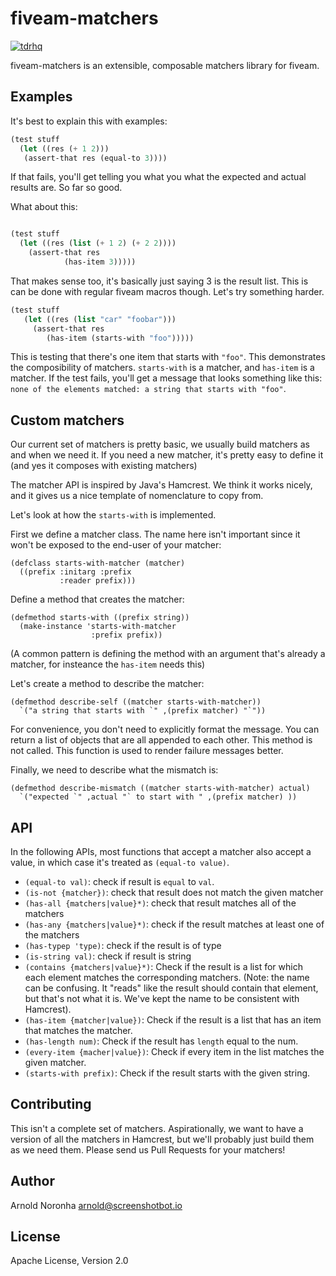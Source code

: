 
# fiveam-matchers

[![tdrhq](https://circleci.com/gh/tdrhq/fiveam-matchers.svg?style=shield)](https://app.circleci.com/pipelines/github/tdrhq/fiveam-matchers?branch=master)


fiveam-matchers is an extensible, composable matchers library for fiveam.

## Examples

It's best to explain this with examples:

```lisp
(test stuff
  (let ((res (+ 1 2)))
   (assert-that res (equal-to 3))))
```

If that fails, you'll get telling you what you what the expected and
actual results are. So far so good.

What about this:

```lisp

(test stuff
  (let ((res (list (+ 1 2) (+ 2 2))))
    (assert-that res
            (has-item 3)))))
```

That makes sense too, it's basically just saying 3 is the result
list. This is can be done with regular fiveam macros though. Let's try
something harder.

```lisp
(test stuff
   (let ((res (list "car" "foobar")))
     (assert-that res
        (has-item (starts-with "foo")))))
```

This is testing that there's one item that starts with `"foo"`. This
demonstrates the composibility of matchers. `starts-with` is a
matcher, and `has-item` is a matcher. If the test fails, you'll get a
message that looks something like this: `none of the elements matched:
a string that starts with "foo"`.

## Custom matchers

Our current set of matchers is pretty basic, we usually build matchers
as and when we need it. If you need a new matcher, it's pretty easy to
define it (and yes it composes with existing matchers)

The matcher API is inspired by Java's Hamcrest. We think it works
nicely, and it gives us a nice template of nomenclature to copy from.

Let's look at how the `starts-with` is implemented.

First we define a matcher class. The name here isn't important since
it won't be exposed to the end-user of your matcher:

```
(defclass starts-with-matcher (matcher)
  ((prefix :initarg :prefix
           :reader prefix)))
```

Define a method that creates the matcher:

```
(defmethod starts-with ((prefix string))
  (make-instance 'starts-with-matcher
                  :prefix prefix))
```

(A common pattern is defining the method with an argument that's
already a matcher, for insteance the `has-item` needs this)

Let's create a method to describe the matcher:

```
(defmethod describe-self ((matcher starts-with-matcher))
  `("a string that starts with `" ,(prefix matcher) "`"))
```

For convenience, you don't need to explicitly format the message. You
can return a list of objects that are all appended to each other. This
method is not called. This function is used to render failure messages
better.

Finally, we need to describe what the mismatch is:

```
(defmethod describe-mismatch ((matcher starts-with-matcher) actual)
  `("expected `" ,actual "` to start with " ,(prefix matcher) ))
```

## API

In the following APIs, most functions that accept a matcher also accept a value, in which case it's treated as `(equal-to value)`.

* `(equal-to val)`: check if result is `equal` to `val`.
* `(is-not {matcher})`:  check that result does not match the given matcher
* `(has-all {matchers|value}*)`: check that result matches all of the matchers
* `(has-any {matchers|value}*)`: check if the result matches at least one of the matchers
* `(has-typep 'type)`: check if the result is of type
* `(is-string val)`: check if result is string
* `(contains {matchers|value}*)`: Check if the result is a list for which
  each element matches the corresponding matchers. (Note: the name can
  be confusing. It "reads" like the result should contain that
  element, but that's not what it is. We've kept the name to be
  consistent with Hamcrest).
* `(has-item {matcher|value})`: Check if the result is a list that has an item
  that matches the matcher.
* `(has-length num)`: Check if the result has `length` equal to the num.
* `(every-item {macher|value})`: Check if every item in the list matches the given matcher.
* `(starts-with prefix)`: Check if the result starts with the given string.

## Contributing

This isn't a complete set of matchers. Aspirationally, we want to have
a version of all the matchers in Hamcrest, but we'll probably just
build them as we need them. Please send us Pull Requests
for your matchers!

## Author

Arnold Noronha <arnold@screenshotbot.io>

## License

Apache License, Version 2.0
